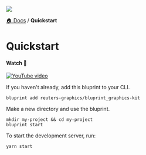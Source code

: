 ![](https://graphics.thomsonreuters.com/style-assets/images/logos/reuters-graphics-logo/svg/graphics-logo-color-dark.svg)

[🏠 Docs](https://github.com/reuters-graphics/bluprint_graphics-kit/blob/master/docs/developers/README.md) / **Quickstart**


# Quickstart

#### Watch 🎥 
[![YouTube video](https://img.youtube.com/vi/ho9e_xe4O4k/0.jpg)](https://www.youtube.com/watch?v=ho9e_xe4O4k)


If you haven't already, add this bluprint to your CLI.

```
bluprint add reuters-graphics/bluprint_graphics-kit
```

Make a new directory and use the bluprint.

```
mkdir my-project && cd my-project
bluprint start
```

To start the development server, run:

```
yarn start
```
